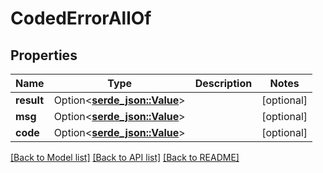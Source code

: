 # CodedErrorAllOf

## Properties

Name | Type | Description | Notes
------------ | ------------- | ------------- | -------------
**result** | Option<[**serde_json::Value**](.md)> |  | [optional]
**msg** | Option<[**serde_json::Value**](.md)> |  | [optional]
**code** | Option<[**serde_json::Value**](.md)> |  | [optional]

[[Back to Model list]](../README.md#documentation-for-models) [[Back to API list]](../README.md#documentation-for-api-endpoints) [[Back to README]](../README.md)


